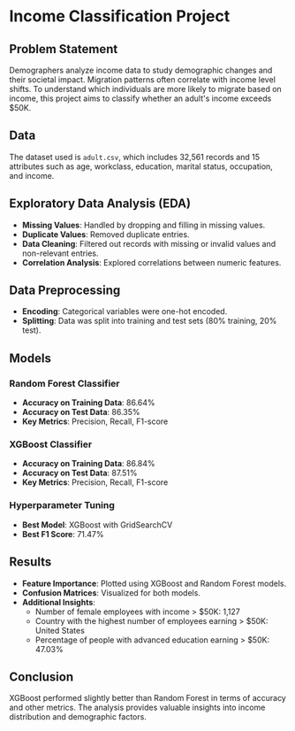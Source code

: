 # Income Classification Project

## Problem Statement

Demographers analyze income data to study demographic changes and their societal impact. Migration patterns often correlate with income level shifts. To understand which individuals are more likely to migrate based on income, this project aims to classify whether an adult's income exceeds $50K.

## Data

The dataset used is `adult.csv`, which includes 32,561 records and 15 attributes such as age, workclass, education, marital status, occupation, and income.

## Exploratory Data Analysis (EDA)

- **Missing Values**: Handled by dropping and filling in missing values.
- **Duplicate Values**: Removed duplicate entries.
- **Data Cleaning**: Filtered out records with missing or invalid values and non-relevant entries.
- **Correlation Analysis**: Explored correlations between numeric features.

## Data Preprocessing

- **Encoding**: Categorical variables were one-hot encoded.
- **Splitting**: Data was split into training and test sets (80% training, 20% test).

## Models

### Random Forest Classifier

- **Accuracy on Training Data**: 86.64%
- **Accuracy on Test Data**: 86.35%
- **Key Metrics**: Precision, Recall, F1-score

### XGBoost Classifier

- **Accuracy on Training Data**: 86.84%
- **Accuracy on Test Data**: 87.51%
- **Key Metrics**: Precision, Recall, F1-score

### Hyperparameter Tuning

- **Best Model**: XGBoost with GridSearchCV
- **Best F1 Score**: 71.47%

## Results

- **Feature Importance**: Plotted using XGBoost and Random Forest models.
- **Confusion Matrices**: Visualized for both models.
- **Additional Insights**:
  - Number of female employees with income > $50K: 1,127
  - Country with the highest number of employees earning > $50K: United States
  - Percentage of people with advanced education earning > $50K: 47.03%

## Conclusion

XGBoost performed slightly better than Random Forest in terms of accuracy and other metrics. The analysis provides valuable insights into income distribution and demographic factors.
